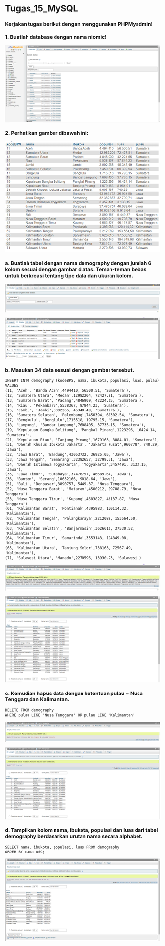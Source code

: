 # Tugas_15_MySQL

### Kerjakan tugas berikut dengan menggunakan PHPMyadmin!
### 1. Buatlah database dengan nama niomic!
![DBNiomic](DBNiomic.PNG)

### 2. Perhatikan gambar dibawah ini:
![34Provinsi](34Provinsi.png)
### a. Buatlah tabel dengan nama demography dengan jumlah 6 kolom sesuai dengan gambar diatas. Teman-teman bebas untuk berkreasi tentang tipe data dan ukuran kolom.
![TabelDemography](TabelDemography.PNG)

![StrukturTabel](StrukturTabel.PNG)

### b. Masukan 34 data sesuai dengan gambar tersebut.
```mysql
INSERT INTO demography (kodeBPS, nama, ibukota, populasi, luas, pulau) VALUES
(11, 'Aceh', 'Banda Aceh',4494410, 56500.51, 'Sumatera'),
(12, 'Sumatera Utara', 'Medan',12982204, 72427.81, 'Sumatera'),
(13, 'Sumatera Barat', 'Padang',4846909, 42224.65, 'Sumatera'),
(14, 'Riau', 'Pekanbaru',5538367, 87844.23, 'Sumatera'),
(15, 'Jambi', 'Jambi',3092265, 45348.49, 'Sumatera'),
(16, 'Sumatera Selatan', 'Palembang',7450394, 60302.54, 'Sumatera'),
(17, 'Bengkulu', 'Bengkulu',1715518, 19795.15, 'Sumatera'),
(18, 'Lampung', 'Bandar Lampung',7608405, 37735.15, 'Sumatera'),
(19, 'Kepulauan Bangka Belitung', 'Pangkal Pinang',1223296, 16424.14, 'Sumatera'),
(21, 'Kepulauan Riau', 'Tanjung Pinang',1679163, 8084.01, 'Sumatera'),
(31, 'Daerah Khusus Ibukota Jakarta', 'Jakarta Pusat',9607787, 740.29, 'Jawa'),
(32, 'Jawa Barat', 'Bandung',43053732, 36925.05, 'Jawa'),
(33, 'Jawa Tengah', 'Semarang',32382657, 32799.71, 'Jawa'),
(34, 'Daerah Istimewa Yogyakarta', 'Yogyakarta',3457491, 3133.15, 'Jawa'),
(35, 'Jawa Timur', 'Surabaya',37476757, 46689.64, 'Jawa'),
(36, 'Banten', 'Serang',10632166, 9018.64, 'Jawa'),
(51, 'Bali', 'Denpasar',3890757, 5449.37, 'Nusa Tenggara'),
(52, 'Nusa Tenggara Barat', 'Mataram',4500212, 19708.79, 'Nusa Tenggara'),
(53, 'Nusa Tenggara Timur', 'Kupang',4683827, 46137.87, 'Nusa Tenggara'),
(61, 'Kalimantan Barat', 'Pontianak',4395983, 120114.32, 'Kalimantan'),
(62, 'Kalimantan Tengah', 'Palangkaraya',2212089, 153564.50, 'Kalimantan'),
(63, 'Kalimantan Selatan', 'Banjarmasin',3626616, 37530.52, 'Kalimantan'),
(64, 'Kalimantan Timur', 'Samarinda',3553143, 194849.08, 'Kalimantan'),
(65, 'Kalimantan Utara', 'Tanjung Selor',738163, 72567.49, 'Kalimantan'),
(71, 'Sulawesi Utara', 'Manado',2270596, 13930.73, 'Sulawesi')
```

![Nomor2a](Nomor2a.PNG)

![isiTabel2a](isiTabel2a.PNG)


### c. Kemudian hapus data dengan ketentuan pulau = Nusa Tenggara dan Kalimantan.
```mysql
DELETE FROM demography
WHERE pulau LIKE 'Nusa Tenggara' OR pulau LIKE 'Kalimantan'
```

![Nomor2b](Nomor2b.PNG)

![isiTabel2b](isiTabel2b.PNG)

### d. Tampilkan kolom nama, ibukota, populasi dan luas dari tabel demography berdasarkan urutan nama secara alphabet.
```mysql
SELECT nama, ibukota, populasi, luas FROM demography
ORDER BY nama ASC;
```

![Nomor2c](Nomor2c.PNG)
